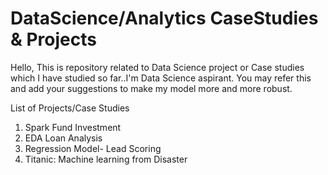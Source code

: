# DataScience/Analytics CaseStudies & Projects
Hello, This is repository related to Data Science project or Case studies which I have studied so far..I'm Data Science aspirant. 
You may refer this and add your suggestions to make my model more and more robust.


List of Projects/Case Studies
1. Spark Fund Investment 
2. EDA Loan Analysis
3. Regression Model- Lead Scoring
4. Titanic: Machine learning from Disaster
